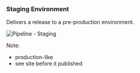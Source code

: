 ### Staging Environment

Delivers a release to a pre-production environment.

![Pipeline - Staging](img/pipeline-stagin.svg) <!-- .element: style="border:0;background-color:inherit;box-shadow:none;height:3em" -->

Note:
* production-like
* see site before it published
